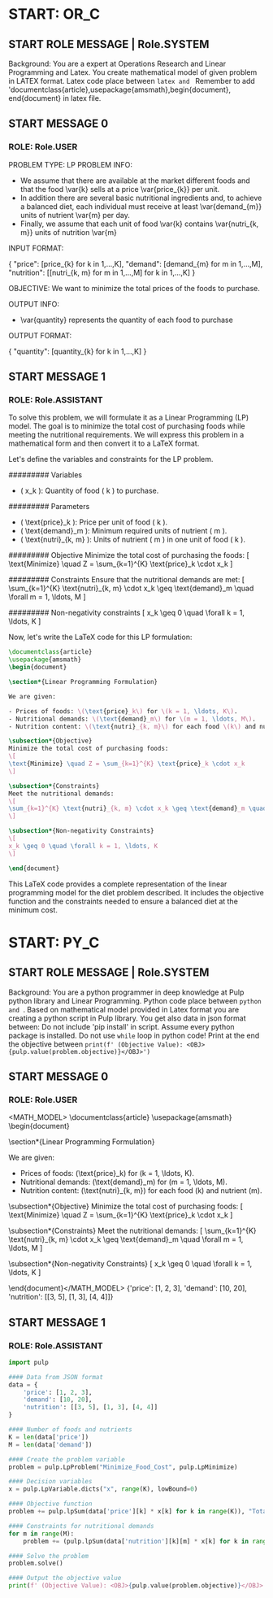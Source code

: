 # START: OR_C 
## START ROLE MESSAGE | Role.SYSTEM 
Background: You are a expert at Operations Research and Linear Programming and Latex. You create mathematical model of given problem in LATEX format. Latex code place between ```latex and ``` Remember to add 'documentclass{article},usepackage{amsmath},begin{document}, end{document} in latex file. 
## START MESSAGE 0 
### ROLE: Role.USER
<DESCRIPTION>
PROBLEM TYPE: LP
PROBLEM INFO:

- We assume that there are available at the market different foods and that the food \var{k} sells at a price \var{price_{k}} per unit. 
- In addition there are several basic nutritional ingredients and, to achieve a balanced diet, each individual must receive at least \var{demand_{m}} units of nutrient \var{m} per day. 
- Finally, we assume that each unit of food \var{k} contains \var{nutri_{k, m}} units of nutrition \var{m}

INPUT FORMAT:

{
	"price": [price_{k} for k in 1,...,K],
	"demand": [demand_{m} for m in 1,...,M],
	"nutrition": [[nutri_{k, m} for m in 1,...,M] for k in 1,...,K]
}


OBJECTIVE: We want to minimize the total prices of the foods to purchase.

OUTPUT INFO:

- \var{quantity} represents the quantity of each food to purchase

OUTPUT FORMAT:

{
	"quantity": [quantity_{k} for k in 1,...,K]
}
</DESCRIPTION>


## START MESSAGE 1 
### ROLE: Role.ASSISTANT
To solve this problem, we will formulate it as a Linear Programming (LP) model. The goal is to minimize the total cost of purchasing foods while meeting the nutritional requirements. We will express this problem in a mathematical form and then convert it to a LaTeX format.

Let's define the variables and constraints for the LP problem.

######### Variables
- \( x_k \): Quantity of food \( k \) to purchase.

######### Parameters
- \( \text{price}_k \): Price per unit of food \( k \).
- \( \text{demand}_m \): Minimum required units of nutrient \( m \).
- \( \text{nutri}_{k, m} \): Units of nutrient \( m \) in one unit of food \( k \).

######### Objective
Minimize the total cost of purchasing the foods:
\[ \text{Minimize} \quad Z = \sum_{k=1}^{K} \text{price}_k \cdot x_k \]

######### Constraints
Ensure that the nutritional demands are met:
\[ \sum_{k=1}^{K} \text{nutri}_{k, m} \cdot x_k \geq \text{demand}_m \quad \forall m = 1, \ldots, M \]

######### Non-negativity constraints
\[ x_k \geq 0 \quad \forall k = 1, \ldots, K \]

Now, let's write the LaTeX code for this LP formulation:

```latex
\documentclass{article}
\usepackage{amsmath}
\begin{document}

\section*{Linear Programming Formulation}

We are given:

- Prices of foods: \(\text{price}_k\) for \(k = 1, \ldots, K\).
- Nutritional demands: \(\text{demand}_m\) for \(m = 1, \ldots, M\).
- Nutrition content: \(\text{nutri}_{k, m}\) for each food \(k\) and nutrient \(m\).

\subsection*{Objective}
Minimize the total cost of purchasing foods:
\[
\text{Minimize} \quad Z = \sum_{k=1}^{K} \text{price}_k \cdot x_k
\]

\subsection*{Constraints}
Meet the nutritional demands:
\[
\sum_{k=1}^{K} \text{nutri}_{k, m} \cdot x_k \geq \text{demand}_m \quad \forall m = 1, \ldots, M
\]

\subsection*{Non-negativity Constraints}
\[
x_k \geq 0 \quad \forall k = 1, \ldots, K
\]

\end{document}
```

This LaTeX code provides a complete representation of the linear programming model for the diet problem described. It includes the objective function and the constraints needed to ensure a balanced diet at the minimum cost.

# START: PY_C 
## START ROLE MESSAGE | Role.SYSTEM 
Background: You are a python programmer in deep knowledge at Pulp python library and Linear Programming. Python code place between ```python and ```. Based on mathematical model provided in Latex format you are creating a python script in Pulp library. You get also data in json format between: <DATA></DATA> Do not include 'pip install' in script. Assume every python package is installed. Do not use `while` loop in python code! Print at the end the objective between <OBJ></OBJ> `print(f' (Objective Value): <OBJ>{pulp.value(problem.objective)}</OBJ>')` 
## START MESSAGE 0 
### ROLE: Role.USER
<MATH_MODEL>
\documentclass{article}
\usepackage{amsmath}
\begin{document}

\section*{Linear Programming Formulation}

We are given:

- Prices of foods: \(\text{price}_k\) for \(k = 1, \ldots, K\).
- Nutritional demands: \(\text{demand}_m\) for \(m = 1, \ldots, M\).
- Nutrition content: \(\text{nutri}_{k, m}\) for each food \(k\) and nutrient \(m\).

\subsection*{Objective}
Minimize the total cost of purchasing foods:
\[
\text{Minimize} \quad Z = \sum_{k=1}^{K} \text{price}_k \cdot x_k
\]

\subsection*{Constraints}
Meet the nutritional demands:
\[
\sum_{k=1}^{K} \text{nutri}_{k, m} \cdot x_k \geq \text{demand}_m \quad \forall m = 1, \ldots, M
\]

\subsection*{Non-negativity Constraints}
\[
x_k \geq 0 \quad \forall k = 1, \ldots, K
\]

\end{document}</MATH_MODEL>
<DATA>
{'price': [1, 2, 3], 'demand': [10, 20], 'nutrition': [[3, 5], [1, 3], [4, 4]]}</DATA>


## START MESSAGE 1 
### ROLE: Role.ASSISTANT
```python
import pulp

#### Data from JSON format
data = {
    'price': [1, 2, 3],
    'demand': [10, 20],
    'nutrition': [[3, 5], [1, 3], [4, 4]]
}

#### Number of foods and nutrients
K = len(data['price'])
M = len(data['demand'])

#### Create the problem variable
problem = pulp.LpProblem("Minimize_Food_Cost", pulp.LpMinimize)

#### Decision variables
x = pulp.LpVariable.dicts("x", range(K), lowBound=0)

#### Objective function
problem += pulp.lpSum(data['price'][k] * x[k] for k in range(K)), "Total_Cost"

#### Constraints for nutritional demands
for m in range(M):
    problem += (pulp.lpSum(data['nutrition'][k][m] * x[k] for k in range(K)) >= data['demand'][m]), f"Nutritional_Demand_{m+1}"

#### Solve the problem
problem.solve()

#### Output the objective value
print(f' (Objective Value): <OBJ>{pulp.value(problem.objective)}</OBJ>')
```

